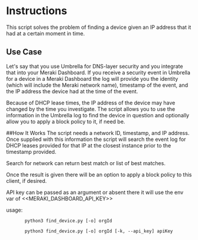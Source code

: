 # Instructions
This script solves the problem of finding a device given an IP address that it had at a certain moment in time.

## Use Case
Let's say that you use Umbrella for DNS-layer security and you integrate that into your Meraki Dashboard. If you receive a security event in Umbrella for a device in a Meraki Dashboard the log will provide you the identity (which will include the Meraki network name), timestamp of the event, and the IP address the device had at the time of the event.

Because of DHCP lease times, the IP address of the device may have changed by the time you investigate. The script allows you to use the information in the Umbrella log to find the device in question and optionally allow you to apply a block policy to it, if need be.

##How It Works
The script needs a network ID, timestamp, and IP address. Once supplied with this information the script will search the event log for DHCP leases provided for that IP at the closest instance prior to the timestamp provided.
 
 Search for network can return best match or list of best matches.
 
 Once the result is given there will be an option to apply a block policy to this client, if desired.
 
 API key can be passed as an argument or absent there it will use the env var of <<MERAKI_DASHBOARD_API_KEY>>
 
 usage: 
 ```
        python3 find_device.py [-o] orgId
 
        python3 find_device.py [-o] orgId [-k, --api_key] apiKey
```

